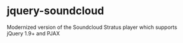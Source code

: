 jquery-soundcloud
=================

Modernized version of the Soundcloud Stratus player which supports jQuery 1.9+ and PJAX
